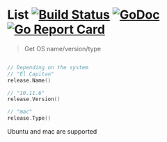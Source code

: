 # List [![Build Status](https://travis-ci.org/markelog/release.svg)](https://travis-ci.org/markelog/release) [![GoDoc](https://godoc.org/github.com/markelog/release?status.svg)](https://godoc.org/github.com/markelog/release) [![Go Report Card](https://goreportcard.com/badge/github.com/markelog/release)](https://goreportcard.com/report/github.com/markelog/release)

> Get OS name/version/type

```go

// Depending on the system
// "El Capitan"
release.Name()

// "10.11.6"
release.Version()

// "mac"
release.Type()
```

Ubuntu and mac are supported


